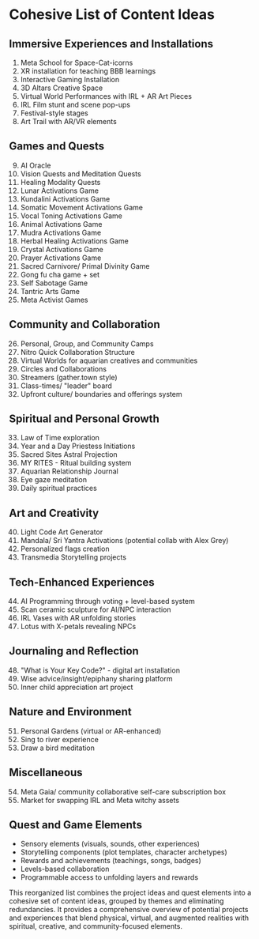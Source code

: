 # Cohesive List of Content Ideas

## Immersive Experiences and Installations
1. Meta School for Space-Cat-icorns
2. XR installation for teaching BBB learnings
3. Interactive Gaming Installation
4. 3D Altars Creative Space
5. Virtual World Performances with IRL + AR Art Pieces
6. IRL Film stunt and scene pop-ups
7. Festival-style stages
8. Art Trail with AR/VR elements

## Games and Quests
9. AI Oracle
10. Vision Quests and Meditation Quests
11. Healing Modality Quests
12. Lunar Activations Game
13. Kundalini Activations Game
14. Somatic Movement Activations Game
15. Vocal Toning Activations Game
16. Animal Activations Game
17. Mudra Activations Game
18. Herbal Healing Activations Game
19. Crystal Activations Game
20. Prayer Activations Game
21. Sacred Carnivore/ Primal Divinity Game
22. Gong fu cha game + set
23. Self Sabotage Game
24. Tantric Arts Game
25. Meta Activist Games

## Community and Collaboration
26. Personal, Group, and Community Camps
27. Nitro Quick Collaboration Structure
28. Virtual Worlds for aquarian creatives and communities
29. Circles and Collaborations
30. Streamers (gather.town style)
31. Class-times/ "leader" board
32. Upfront culture/ boundaries and offerings system

## Spiritual and Personal Growth
33. Law of Time exploration
34. Year and a Day Priestess Initiations
35. Sacred Sites Astral Projection
36. MY RITES - Ritual building system
37. Aquarian Relationship Journal
38. Eye gaze meditation
39. Daily spiritual practices

## Art and Creativity
40. Light Code Art Generator
41. Mandala/ Sri Yantra Activations (potential collab with Alex Grey)
42. Personalized flags creation
43. Transmedia Storytelling projects

## Tech-Enhanced Experiences
44. AI Programming through voting + level-based system
45. Scan ceramic sculpture for AI/NPC interaction
46. IRL Vases with AR unfolding stories
47. Lotus with X-petals revealing NPCs

## Journaling and Reflection
48. "What is Your Key Code?" - digital art installation
49. Wise advice/insight/epiphany sharing platform
50. Inner child appreciation art project

## Nature and Environment
51. Personal Gardens (virtual or AR-enhanced)
52. Sing to river experience
53. Draw a bird meditation

## Miscellaneous
54. Meta Gaia/ community collaborative self-care subscription box
55. Market for swapping IRL and Meta witchy assets

## Quest and Game Elements
- Sensory elements (visuals, sounds, other experiences)
- Storytelling components (plot templates, character archetypes)
- Rewards and achievements (teachings, songs, badges)
- Levels-based collaboration
- Programmable access to unfolding layers and rewards

This reorganized list combines the project ideas and quest elements into a cohesive set of content ideas, grouped by themes and eliminating redundancies. It provides a comprehensive overview of potential projects and experiences that blend physical, virtual, and augmented realities with spiritual, creative, and community-focused elements.